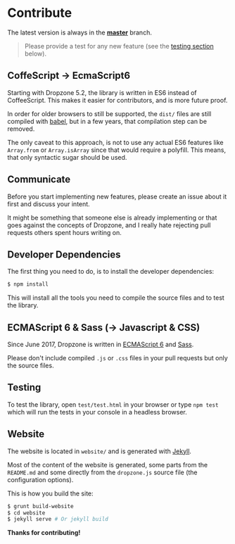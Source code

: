 Contribute
==========

The latest version is always in the **[master](https://gitlab.com/meno/dropzone)**
branch.

> Please provide a test for any new feature (see the [testing section](#testing) below).

CoffeScript -> EcmaScript6
---------------------

Starting with Dropzone 5.2, the library is written in ES6 instead of CoffeeScript. This
makes it easier for contributors, and is more future proof.

In order for older browsers to still be supported, the `dist/` files are still compiled with
[babel](https://babeljs.io/), but in a few years, that compilation step can be removed.

The only caveat to this approach, is not to use any actual ES6 features like `Array.from`
or `Array.isArray` since that would require a polyfill. This means, that only syntactic sugar
should be used.


Communicate
-----------

Before you start implementing new features, please create an issue about
it first and discuss your intent.

It might be something that someone else is already implementing or that
goes against the concepts of Dropzone, and I really hate rejecting pull
requests others spent hours writing on.


Developer Dependencies
----------------------

The first thing you need to do, is to install the developer dependencies:

```bash
$ npm install
```

This will install all the tools you need to compile the source files and to test
the library.


ECMAScript 6 & Sass (-> Javascript & CSS)
------------------------------------------

Since June 2017, Dropzone is written in [ECMAScript 6](https://babeljs.io/learn-es2015/) and
[Sass](http://sass-lang.com/).

Please don't include compiled `.js` or `.css` files in your pull requests but only the source files.

Testing
-------

To test the library, open `test/test.html` in your browser or type `npm test`
which will run the tests in your console in a headless browser.


Website
-------

The website is located in `website/` and is generated with [Jekyll](http://jekyllrb.com/).

Most of the content of the website is generated, some parts from the `README.md` and some
directly from the `dropzone.js` source file (the configuration options).

This is how you build the site:

```bash
$ grunt build-website
$ cd website
$ jekyll serve # Or jekyll build
```

**Thanks for contributing!**

